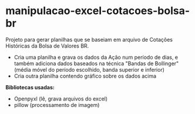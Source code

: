 # manipulacao-excel-cotacoes-bolsa-br
Projeto para gerar planilhas que se baseiam em arquivo de Cotações Históricas da Bolsa de Valores BR. 
- Cria uma planilha e grava os dados da Ação num período de dias, e também adiciona dados baseados na técnica "Bandas de Bollinger" (média móvel do período escolhido, banda superior e inferior)
- Cria outra planilha contendo gráfico sobre os dados acima

**Bibliotecas usadas:** 
- Openpyxl (lê, grava arquivos do excel)
- pillow (processamento de imagem)
